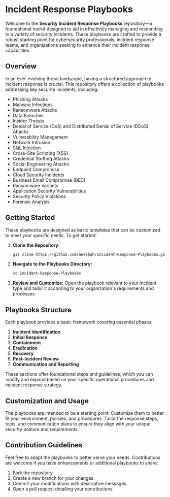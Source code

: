 
# Incident Response Playbooks

Welcome to the **Security Incident Response Playbooks** repository—a foundational toolkit designed to aid in effectively managing and responding to a variety of security incidents. These playbooks are crafted to provide a robust starting point for cybersecurity professionals, incident response teams, and organizations seeking to enhance their incident response capabilities.

##  Overview

In an ever-evolving threat landscape, having a structured approach to incident response is crucial. This repository offers a collection of playbooks addressing key security incidents, including:

- Phishing Attacks
- Malware Infections
- Ransomware Attacks
- Data Breaches
- Insider Threats
- Denial of Service (DoS) and Distributed Denial of Service (DDoS) Attacks
- Vulnerability Management
- Network Intrusion
- SQL Injection
- Cross-Site Scripting (XSS)
- Credential Stuffing Attacks
- Social Engineering Attacks
- Endpoint Compromise
- Cloud Security Incidents
- Business Email Compromise (BEC)
- Ransomware Variants
- Application Security Vulnerabilities
- Security Policy Violations
- Forensic Analysis

##  Getting Started

These playbooks are designed as basic templates that can be customized to meet your specific needs. To get started:

1. **Clone the Repository:**
   ```bash
   git clone https://github.com/aeeshah/Incident-Response-Playbooks.git
   ```

2. **Navigate to the Playbooks Directory:**
   ```bash
   cd Incident-Response-Playbooks
   ```

3. **Review and Customize:**
   Open the playbook relevant to your incident type and tailor it according to your organization's requirements and processes.

## Playbooks Structure

Each playbook provides a basic framework covering essential phases:

1. **Incident Identification**
2. **Initial Response**
3. **Containment**
4. **Eradication**
5. **Recovery**
6. **Post-Incident Review**
7. **Communication and Reporting**

These sections offer foundational steps and guidelines, which you can modify and expand based on your specific operational procedures and incident response strategy.

##  Customization and Usage

The playbooks are intended to be a starting point. Customize them to better fit your environment, policies, and procedures. Tailor the response steps, tools, and communication plans to ensure they align with your unique security posture and requirements.

##  Contribution Guidelines

Feel free to adapt the playbooks to better serve your needs. Contributions are welcome if you have enhancements or additional playbooks to share:

1. Fork the repository.
2. Create a new branch for your changes.
3. Commit your modifications with descriptive messages.
4. Open a pull request detailing your contributions.
